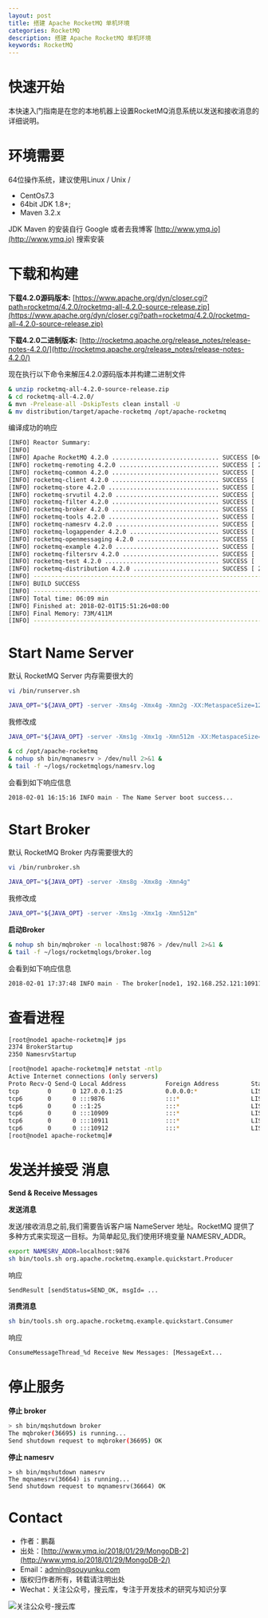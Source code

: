 ```yaml
---
layout: post
title: 搭建 Apache RocketMQ 单机环境
categories: RocketMQ
description: 搭建 Apache RocketMQ 单机环境
keywords: RocketMQ
---
```


# 快速开始

本快速入门指南是在您的本地机器上设置RocketMQ消息系统以发送和接收消息的详细说明。

# 环境需要

64位操作系统，建议使用Linux / Unix / 

- CentOs7.3
- 64bit JDK 1.8+;
- Maven 3.2.x

JDK Maven 的安装自行 Google 或者去我博客 [http://www.ymq.io](http://www.ymq.io) 搜索安装

# 下载和构建

**下载4.2.0源码版本:** [https://www.apache.org/dyn/closer.cgi?path=rocketmq/4.2.0/rocketmq-all-4.2.0-source-release.zip](https://www.apache.org/dyn/closer.cgi?path=rocketmq/4.2.0/rocketmq-all-4.2.0-source-release.zip)

**下载4.2.0二进制版本:** [http://rocketmq.apache.org/release_notes/release-notes-4.2.0/](http://rocketmq.apache.org/release_notes/release-notes-4.2.0/)

现在执行以下命令来解压4.2.0源码版本并构建二进制文件

```sh
& unzip rocketmq-all-4.2.0-source-release.zip
& cd rocketmq-all-4.2.0/
& mvn -Prelease-all -DskipTests clean install -U
& mv distribution/target/apache-rocketmq /opt/apache-rocketmq
```

编译成功的响应

```sh
[INFO] Reactor Summary:
[INFO] 
[INFO] Apache RocketMQ 4.2.0 .............................. SUCCESS [04:21 min]
[INFO] rocketmq-remoting 4.2.0 ............................ SUCCESS [ 25.561 s]
[INFO] rocketmq-common 4.2.0 .............................. SUCCESS [  4.533 s]
[INFO] rocketmq-client 4.2.0 .............................. SUCCESS [  5.804 s]
[INFO] rocketmq-store 4.2.0 ............................... SUCCESS [  5.239 s]
[INFO] rocketmq-srvutil 4.2.0 ............................. SUCCESS [  2.177 s]
[INFO] rocketmq-filter 4.2.0 .............................. SUCCESS [  1.262 s]
[INFO] rocketmq-broker 4.2.0 .............................. SUCCESS [  3.129 s]
[INFO] rocketmq-tools 4.2.0 ............................... SUCCESS [  1.995 s]
[INFO] rocketmq-namesrv 4.2.0 ............................. SUCCESS [  1.322 s]
[INFO] rocketmq-logappender 4.2.0 ......................... SUCCESS [  1.549 s]
[INFO] rocketmq-openmessaging 4.2.0 ....................... SUCCESS [  1.560 s]
[INFO] rocketmq-example 4.2.0 ............................. SUCCESS [  1.242 s]
[INFO] rocketmq-filtersrv 4.2.0 ........................... SUCCESS [  0.680 s]
[INFO] rocketmq-test 4.2.0 ................................ SUCCESS [  3.047 s]
[INFO] rocketmq-distribution 4.2.0 ........................ SUCCESS [ 27.005 s]
[INFO] ------------------------------------------------------------------------
[INFO] BUILD SUCCESS
[INFO] ------------------------------------------------------------------------
[INFO] Total time: 06:09 min
[INFO] Finished at: 2018-02-01T15:51:26+08:00
[INFO] Final Memory: 73M/411M
[INFO] ------------------------------------------------------------------------
```

# Start Name Server

默认 RocketMQ Server 内存需要很大的

```sh
vi /bin/runserver.sh
```

```sh
JAVA_OPT="${JAVA_OPT} -server -Xms4g -Xmx4g -Xmn2g -XX:MetaspaceSize=128m -XX:MaxMetaspaceSize=320m"
```

我修改成

```sh
JAVA_OPT="${JAVA_OPT} -server -Xms1g -Xmx1g -Xmn512m -XX:MetaspaceSize=128m -XX:MaxMetaspaceSize=320m"
```

```sh
& cd /opt/apache-rocketmq
& nohup sh bin/mqnamesrv > /dev/null 2>&1 &
& tail -f ~/logs/rocketmqlogs/namesrv.log
```

会看到如下响应信息

```sh
2018-02-01 16:15:16 INFO main - The Name Server boot success... 
```

# Start Broker

默认 RocketMQ Broker 内存需要很大的

```sh
vi /bin/runbroker.sh
```

```sh
JAVA_OPT="${JAVA_OPT} -server -Xms8g -Xmx8g -Xmn4g"
```

我修改成

```sh
JAVA_OPT="${JAVA_OPT} -server -Xms1g -Xmx1g -Xmn512m"
```

**启动Broker**

```sh
& nohup sh bin/mqbroker -n localhost:9876 > /dev/null 2>&1 &
& tail -f ~/logs/rocketmqlogs/broker.log
```

会看到如下响应信息

```sh
2018-02-01 17:37:48 INFO main - The broker[node1, 192.168.252.121:10911] boot success...
```

# 查看进程

```sh
[root@node1 apache-rocketmq]# jps
2374 BrokerStartup
2350 NamesrvStartup
```

```sh
[root@node1 apache-rocketmq]# netstat -ntlp
Active Internet connections (only servers)
Proto Recv-Q Send-Q Local Address           Foreign Address         State       PID/Program name          
tcp        0      0 127.0.0.1:25            0.0.0.0:*               LISTEN      1508/master         
tcp6       0      0 :::9876                 :::*                    LISTEN      2350/java                    
tcp6       0      0 ::1:25                  :::*                    LISTEN      1508/master         
tcp6       0      0 :::10909                :::*                    LISTEN      2374/java           
tcp6       0      0 :::10911                :::*                    LISTEN      2374/java           
tcp6       0      0 :::10912                :::*                    LISTEN      2374/java           
[root@node1 apache-rocketmq]#
```

# 发送并接受 消息

**Send & Receive Messages**

**发送消息**

发送/接收消息之前,我们需要告诉客户端 NameServer 地址。RocketMQ 提供了多种方式来实现这一目标。为简单起见,我们使用环境变量 NAMESRV_ADDR。

```sh
export NAMESRV_ADDR=localhost:9876
sh bin/tools.sh org.apache.rocketmq.example.quickstart.Producer
```

响应

```sh
SendResult [sendStatus=SEND_OK, msgId= ...
```

**消费消息**

```sh
sh bin/tools.sh org.apache.rocketmq.example.quickstart.Consumer
```

响应

```sh
ConsumeMessageThread_%d Receive New Messages: [MessageExt...
```

# 停止服务

**停止 broker**

```sh
> sh bin/mqshutdown broker
The mqbroker(36695) is running...
Send shutdown request to mqbroker(36695) OK
```

**停止 namesrv**

```
> sh bin/mqshutdown namesrv
The mqnamesrv(36664) is running...
Send shutdown request to mqnamesrv(36664) OK
```


# Contact

 - 作者：鹏磊  
 - 出处：[http://www.ymq.io/2018/01/29/MongoDB-2](http://www.ymq.io/2018/01/29/MongoDB-2/)  
 - Email：[admin@souyunku.com](admin@souyunku.com)  
 - 版权归作者所有，转载请注明出处
 - Wechat：关注公众号，搜云库，专注于开发技术的研究与知识分享
 
![关注公众号-搜云库](http://www.ymq.io/images/souyunku.png "搜云库")

